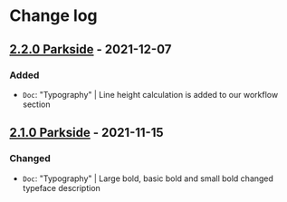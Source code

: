 # Change log

## [2.2.0 Parkside](https://github.com/cake-hub/parkside-figma/tree/v2.2.0) - 2021-12-07

### Added

* `Doc`: "Typography" | Line height calculation is added to our workflow section


## [2.1.0 Parkside](https://github.com/cake-hub/parkside-figma/tree/v2.1.0) - 2021-11-15

### Changed

* `Doc`: "Typography" | Large bold, basic bold and small bold changed typeface description
